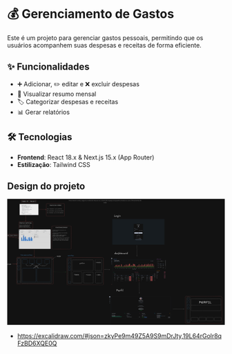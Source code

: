 # 💰 Gerenciamento de Gastos

Este é um projeto para gerenciar gastos pessoais, permitindo que os usuários acompanhem suas despesas e receitas de forma eficiente.

## ✨ Funcionalidades

- ➕ Adicionar, ✏️ editar e ❌ excluir despesas
- 📅 Visualizar resumo mensal
- 🏷️ Categorizar despesas e receitas
- 📊 Gerar relatórios

## 🛠️ Tecnologias

- **Frontend**:  React 18.x  & Next.js 15.x (App Router)
- **Estilização**: Tailwind CSS


## Design do projeto
 ![alt text](image.png) 
- https://excalidraw.com/#json=zkyPe9m49Z5A9S9mDrJty,19L64rGolr8qFzBD6XQE0Q

